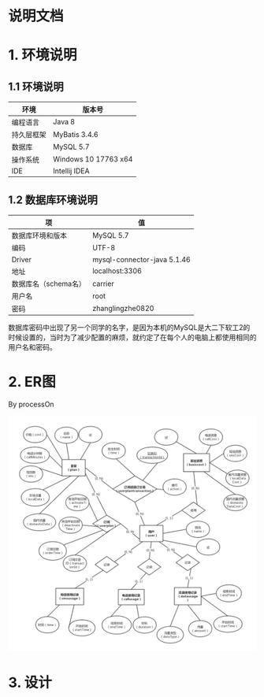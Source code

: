 # 说明文档

# 1. 环境说明

## 1.1 环境说明

| 环境 | 版本号 |
| -- | -- |
| 编程语言 | Java 8 |
| 持久层框架 | MyBatis 3.4.6 |
| 数据库 | MySQL 5.7 |
| 操作系统 | Windows 10 17763 x64 |
| IDE | Intellij IDEA |


## 1.2 数据库环境说明

| 项 | 值 | 
| -- | -- | 
| 数据库环境和版本 | MySQL 5.7 | 
| 编码 | UTF-8 |
| Driver | mysql-connector-java 5.1.46 |
| 地址 | localhost:3306 |
| 数据库名（schema名）| carrier | 
| 用户名 | root | 
| 密码 | zhanglingzhe0820 |

数据库密码中出现了另一个同学的名字，是因为本机的MySQL是大二下软工2的时候设置的，当时为了减少配置的麻烦，就约定了在每个人的电脑上都使用相同的用户名和密码。

# 2. ER图

By processOn

![](./images/ER.png)

# 3. 设计
